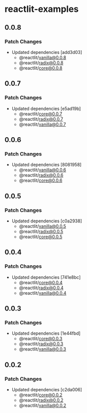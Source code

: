# reactlit-examples

## 0.0.8

### Patch Changes

- Updated dependencies [add3d03]
  - @reactlit/vanilla@0.0.8
  - @reactlit/radix@0.0.8
  - @reactlit/core@0.0.8

## 0.0.7

### Patch Changes

- Updated dependencies [e5ad19b]
  - @reactlit/core@0.0.7
  - @reactlit/radix@0.0.7
  - @reactlit/vanilla@0.0.7

## 0.0.6

### Patch Changes

- Updated dependencies [8081958]
  - @reactlit/vanilla@0.0.6
  - @reactlit/radix@0.0.6
  - @reactlit/core@0.0.6

## 0.0.5

### Patch Changes

- Updated dependencies [c0a2938]
  - @reactlit/vanilla@0.0.5
  - @reactlit/radix@0.0.5
  - @reactlit/core@0.0.5

## 0.0.4

### Patch Changes

- Updated dependencies [741e8bc]
  - @reactlit/core@0.0.4
  - @reactlit/radix@0.0.4
  - @reactlit/vanilla@0.0.4

## 0.0.3

### Patch Changes

- Updated dependencies [1e44fbd]
  - @reactlit/core@0.0.3
  - @reactlit/radix@0.0.3
  - @reactlit/vanilla@0.0.3

## 0.0.2

### Patch Changes

- Updated dependencies [c2da006]
  - @reactlit/core@0.0.2
  - @reactlit/radix@0.0.2
  - @reactlit/vanilla@0.0.2
